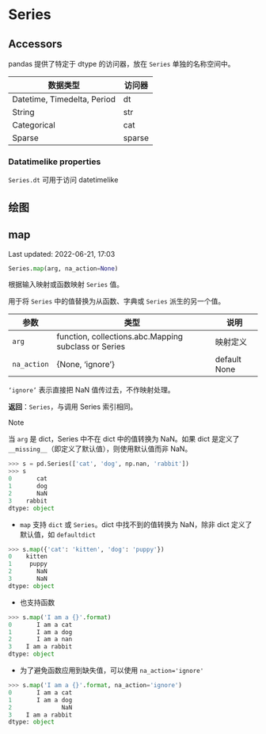 # Series

## Accessors

pandas 提供了特定于 dtype 的访问器，放在 `Series` 单独的名称空间中。

|数据类型|访问器|
|---|---|
|Datetime, Timedelta, Period|dt|
|String|str|
|Categorical|cat|
|Sparse|sparse|

### Datatimelike properties

`Series.dt` 可用于访问 datetimelike 

## 绘图

## map

Last updated: 2022-06-21, 17:03

```python
Series.map(arg, na_action=None)
```

根据输入映射或函数映射 `Series` 值。

用于将 `Series` 中的值替换为从函数、字典或 `Series` 派生的另一个值。

|参数|类型|说明|
|---|---|---|
|`arg`|function, collections.abc.Mapping subclass or Series|映射定义|
|`na_action`|{None, ‘ignore’}|default None|

`‘ignore’` 表示直接把 NaN 值传过去，不作映射处理。

**返回**：`Series`，与调用 Series 索引相同。

> [!NOTE]
> 当 `arg` 是 dict，Series 中不在 dict 中的值转换为 NaN。如果 dict 是定义了 `__missing__`（即定义了默认值），则使用默认值而非 NaN。

```python
>>> s = pd.Series(['cat', 'dog', np.nan, 'rabbit'])
>>> s
0       cat
1       dog
2       NaN
3    rabbit
dtype: object
```

- `map` 支持 `dict` 或 `Series`。dict 中找不到的值转换为 NaN，除非 dict 定义了默认值，如 `defaultdict`

```python
>>> s.map({'cat': 'kitten', 'dog': 'puppy'})
0    kitten
1     puppy
2       NaN
3       NaN
dtype: object
```

- 也支持函数

```python
>>> s.map('I am a {}'.format)
0       I am a cat
1       I am a dog
2       I am a nan
3    I am a rabbit
dtype: object
```

- 为了避免函数应用到缺失值，可以使用 `na_action='ignore'`

```python
>>> s.map('I am a {}'.format, na_action='ignore')
0       I am a cat
1       I am a dog
2              NaN
3    I am a rabbit
dtype: object
```
